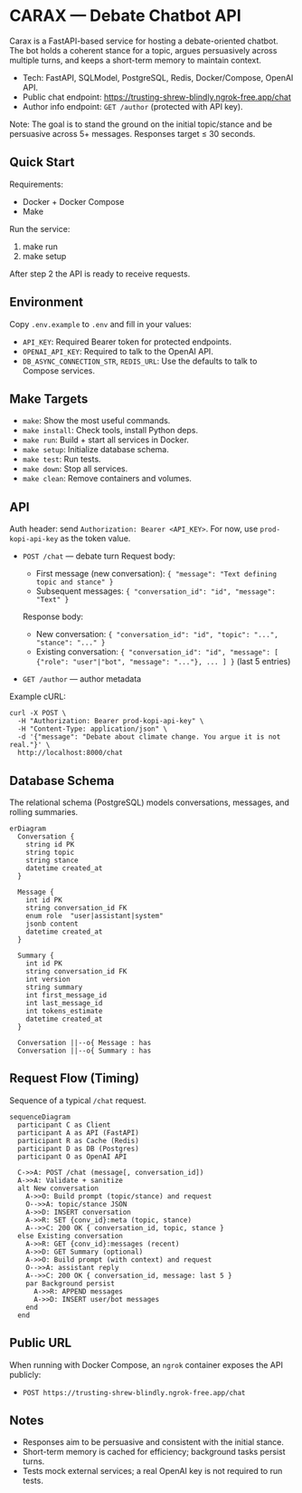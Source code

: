 # CARAX — Debate Chatbot API

Carax is a FastAPI-based service for hosting a debate-oriented chatbot. The bot holds a coherent stance for a topic, argues persuasively across multiple turns, and keeps a short-term memory to maintain context.

- Tech: FastAPI, SQLModel, PostgreSQL, Redis, Docker/Compose, OpenAI API.
- Public chat endpoint: https://trusting-shrew-blindly.ngrok-free.app/chat
- Author info endpoint: `GET /author` (protected with API key).

Note: The goal is to stand the ground on the initial topic/stance and be persuasive across 5+ messages. Responses target ≤ 30 seconds.

## Quick Start

Requirements:
- Docker + Docker Compose
- Make

Run the service:
1) make run
2) make setup

After step 2 the API is ready to receive requests.

## Environment

Copy `.env.example` to `.env` and fill in your values:
- `API_KEY`: Required Bearer token for protected endpoints.
- `OPENAI_API_KEY`: Required to talk to the OpenAI API.
- `DB_ASYNC_CONNECTION_STR`, `REDIS_URL`: Use the defaults to talk to Compose services.

## Make Targets

- `make`: Show the most useful commands.
- `make install`: Check tools, install Python deps.
- `make run`: Build + start all services in Docker.
- `make setup`: Initialize database schema.
- `make test`: Run tests.
- `make down`: Stop all services.
- `make clean`: Remove containers and volumes.

## API

Auth header: send `Authorization: Bearer <API_KEY>`. For now, use `prod-kopi-api-key` as the token value.

- `POST /chat` — debate turn
  Request body:
  - First message (new conversation): `{ "message": "Text defining topic and stance" }`
  - Subsequent messages: `{ "conversation_id": "id", "message": "Text" }`

  Response body:
  - New conversation: `{ "conversation_id": "id", "topic": "...", "stance": "..." }`
  - Existing conversation: `{ "conversation_id": "id", "message": [ {"role": "user"|"bot", "message": "..."}, ... ] }` (last 5 entries)

- `GET /author` — author metadata

Example cURL:
```
curl -X POST \
  -H "Authorization: Bearer prod-kopi-api-key" \
  -H "Content-Type: application/json" \
  -d '{"message": "Debate about climate change. You argue it is not real."}' \
  http://localhost:8000/chat
```

## Database Schema

The relational schema (PostgreSQL) models conversations, messages, and rolling summaries.

```mermaid
erDiagram
  Conversation {
    string id PK
    string topic
    string stance
    datetime created_at
  }

  Message {
    int id PK
    string conversation_id FK
    enum role  "user|assistant|system"
    jsonb content
    datetime created_at
  }

  Summary {
    int id PK
    string conversation_id FK
    int version
    string summary
    int first_message_id
    int last_message_id
    int tokens_estimate
    datetime created_at
  }

  Conversation ||--o{ Message : has
  Conversation ||--o{ Summary : has
```

## Request Flow (Timing)

Sequence of a typical `/chat` request.

```mermaid
sequenceDiagram
  participant C as Client
  participant A as API (FastAPI)
  participant R as Cache (Redis)
  participant D as DB (Postgres)
  participant O as OpenAI API

  C->>A: POST /chat (message[, conversation_id])
  A->>A: Validate + sanitize
  alt New conversation
    A->>O: Build prompt (topic/stance) and request
    O-->>A: topic/stance JSON
    A->>D: INSERT conversation
    A->>R: SET {conv_id}:meta (topic, stance)
    A-->>C: 200 OK { conversation_id, topic, stance }
  else Existing conversation
    A->>R: GET {conv_id}:messages (recent)
    A->>D: GET Summary (optional)
    A->>O: Build prompt (with context) and request
    O-->>A: assistant reply
    A-->>C: 200 OK { conversation_id, message: last 5 }
    par Background persist
      A->>R: APPEND messages
      A->>D: INSERT user/bot messages
    end
  end
```

## Public URL

When running with Docker Compose, an `ngrok` container exposes the API publicly:
- `POST https://trusting-shrew-blindly.ngrok-free.app/chat`

## Notes

- Responses aim to be persuasive and consistent with the initial stance.
- Short-term memory is cached for efficiency; background tasks persist turns.
- Tests mock external services; a real OpenAI key is not required to run tests.

